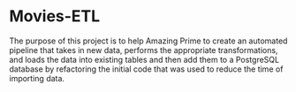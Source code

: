 # Movies-ETL
The purpose of this project is to help Amazing Prime to create an automated pipeline that takes in new data, performs the appropriate transformations, and loads the data into existing tables and then add them to a PostgreSQL database by refactoring the initial code that was used to reduce the time of importing data. 
